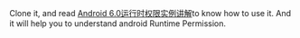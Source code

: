 Clone it, and read [Android 6.0运行时权限实例讲解](https://thirtyyuan.github.io/2016/07/29/Android-6-0%E8%BF%90%E8%A1%8C%E6%97%B6%E6%9D%83%E9%99%90%E5%AE%9E%E4%BE%8B%E8%AE%B2%E8%A7%A3/)to know how to use it.
And it will help you to understand android Runtime Permission.
